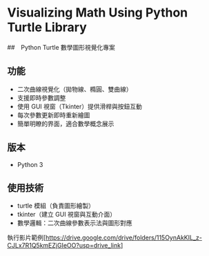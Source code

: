 # Visualizing Math Using Python Turtle Library
##　Python Turtle 數學圖形視覺化專案 

## 功能
- 二次曲線視覺化（拋物線、橢圓、雙曲線）
- 支援即時參數調整
- 使用 GUI 視窗（Tkinter）提供滑桿與按鈕互動
- 每次參數更新即時重新繪圖
- 簡單明瞭的界面，適合數學概念展示
## 版本
- Python 3
## 使用技術
- turtle 模組（負責圖形繪製）
- tkinter（建立 GUI 視窗與互動介面）
- 數學邏輯：二次曲線參數表示法與圖形對應

執行影片範例[https://drive.google.com/drive/folders/115OynAkKIL_z-CJLx7R1Q5kmEZjGIeOO?usp=drive_link]

